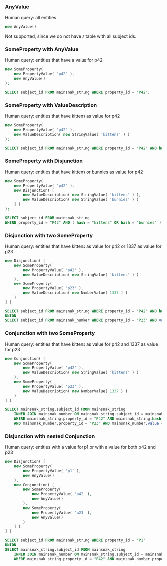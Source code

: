 ### AnyValue

Human query: all entities

```php
new AnyValue()
```

Not supported, since we do not have a table with all subject ids.

### SomeProperty with AnyValue

Human query: entities that have a value for p42

```php
new SomeProperty(
	new PropertyValue( 'p42' ),
	new AnyValue()
);
```

```sql
SELECT subject_id FROM mainsnak_string WHERE property_id = "P42";
```

### SomeProperty with ValueDescription

Human query: entities that have kittens as value for p42

```php
new SomeProperty(
	new PropertyValue( 'p42' ),
	new ValueDescription( new StringValue( 'kittens' ) )
);
```

```sql
SELECT subject_id FROM mainsnak_string WHERE property_id = "P42" AND hash = "kittens";
```

### SomeProperty with Disjunction

Human query: entities that have kittens or bunnies as value for p42

```php
new SomeProperty(
	new PropertyValue( 'p42' ),
	new Disjunction( [
		new ValueDescription( new StringValue( 'kittens' ) ),
		new ValueDescription( new StringValue( 'bunnies' ) )
	] )
);
```

```sql
SELECT subject_id FROM mainsnak_string
WHERE property_id = "P42" AND ( hash = "kittens" OR hash = "bunnies" );
```

### Disjunction with two SomeProperty

Human query: entities that have kittens as value for p42 or 1337 as value for p23

```php
new Disjunction( [
	new SomeProperty(
		new PropertyValue( 'p42' ),
		new ValueDescription( new StringValue( 'kittens' ) )
	),
	new SomeProperty(
		new PropertyValue( 'p23' ),
		new ValueDescription( new NumberValue( 1337 ) )
	)
] )
```

```sql
SELECT subject_id FROM mainsnak_string WHERE property_id = "P42" AND hash = "kittens"
UNION
SELECT subject_id FROM mainsnak_number WHERE property_id = "P23" AND value = 1337;
```

### Conjunction with two SomeProperty

Human query: entities that have kittens as value for p42 and 1337 as value for p23

```php
new Conjunction( [
	new SomeProperty(
		new PropertyValue( 'p42' ),
		new ValueDescription( new StringValue( 'kittens' ) )
	),
	new SomeProperty(
		new PropertyValue( 'p23' ),
		new ValueDescription( new NumberValue( 1337 ) )
	)
] )
```

```sql
SELECT mainsnak_string.subject_id FROM mainsnak_string
	INNER JOIN mainsnak_number ON mainsnak_string.subject_id = mainsnak_number.subject_id
	WHERE mainsnak_string.property_id = "P42" AND mainsnak_string.hash = "kittens"
	AND mainsnak_number.property_id = "P23" AND mainsnak_number.value = 1337;
```

### Disjunction with nested Conjunction

Human query: entities with a value for p1 or with a value for both p42 and p23

```php
new Disjunction( [
	new SomeProperty(
		new PropertyValue( 'p1' ),
		new AnyValue()
	),
	new Conjunction( [
		new SomeProperty(
			new PropertyValue( 'p42' ),
			new AnyValue()
		),
		new SomeProperty(
			new PropertyValue( 'p23' ),
			new AnyValue()
		)
	] )
] )
```

```sql
SELECT subject_id FROM mainsnak_string WHERE property_id = "P1"
UNION
SELECT mainsnak_string.subject_id FROM mainsnak_string
	INNER JOIN mainsnak_number ON mainsnak_string.subject_id = mainsnak_number.subject_id
	WHERE mainsnak_string.property_id = "P42" AND mainsnak_number.property_id = "P23";
```